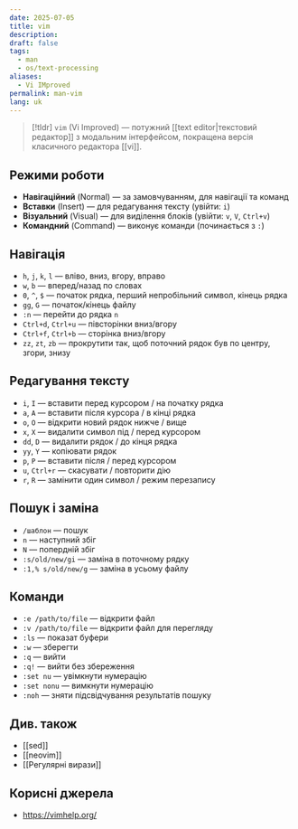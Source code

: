 ```yaml
---
date: 2025-07-05
title: vim
description: 
draft: false
tags:
  - man
  - os/text-processing
aliases:
  - Vi IMproved
permalink: man-vim
lang: uk
---
```


> [!tldr]
> `vim` (Vi Improved) — потужний [[text editor|текстовий редактор]] з модальним інтерфейсом, покращена версія класичного редактора [[vi]].

## Режими роботи

- **Навігаційний** (Normal) — за замовчуванням, для навігації та команд
- **Вставки** (Insert) — для редагування тексту (увійти: `i`)
- **Візуальний** (Visual) — для виділення блоків (увійти: `v`, `V`, `Ctrl+v`)
- **Командний** (Command) — виконує команди (починається з `:`)

## Навігація

- `h`, `j`, `k`, `l` — вліво, вниз, вгору, вправо
- `w`, `b` — вперед/назад по словах
- `0`, `^`, `$` — початок рядка, перший непробільний символ, кінець рядка
- `gg`, `G` — початок/кінець файлу
- `:n` — перейти до рядка `n`
- `Ctrl+d`, `Ctrl+u` — півсторінки вниз/вгору
- `Ctrl+f`, `Ctrl+b` — сторінка вниз/вгору
- `zz`, `zt`, `zb` — прокрутити так, щоб поточний рядок був по центру, згори, знизу

## Редагування тексту

- `i`, `I` — вставити перед курсором / на початку рядка
- `a`, `A` — вставити після курсора / в кінці рядка
- `o`, `O` — відкрити новий рядок нижче / вище
- `x`, `X` — видалити символ під / перед курсором
- `dd`, `D` — видалити рядок / до кінця рядка
- `yy`, `Y` — копіювати рядок
- `p`, `P` — вставити після / перед курсором
- `u`, `Ctrl+r` — скасувати / повторити дію
- `r`, `R` — замінити один символ / режим перезапису

## Пошук і заміна

- `/шаблон` — пошук
- `n` — наступний збіг
- `N` — попердній збіг
- `:s/old/new/gi` — заміна в поточному рядку
- `:1,% s/old/new/g` — заміна в усьому файлу

## Команди

- `:e /path/to/file` — відкрити файл
- `:v /path/to/file` — відкрити файл для перегляду
- `:ls` — показат буфери
- `:w` — зберегти
- `:q` — вийти
- `:q!` — вийти без збереження
- `:set nu` — увімкнути нумерацію
- `:set nonu` — вимкнути нумерацію
- `:noh` — зняти підсвідчування результатів пошуку

## Див. також

- [[sed]]
- [[neovim]]
- [[Регулярні вирази]]

## Корисні джерела

- https://vimhelp.org/